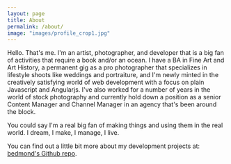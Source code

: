 ```yaml
---
layout: page
title: About
permalink: /about/
image: "images/profile_crop1.jpg"
---
```

Hello. That's me.  I'm an artist, photographer, and developer that is a big fan of activities that require a book and/or an ocean. I have a BA in Fine Art and Art History, a permanent gig as a pro photographer that specializes in lifestyle shoots like weddings and portraiture, and I'm newly minted in the creatively satisfying world of web development with a focus on plain Javascript and Angularjs.  I've also worked for a number of years in the world of stock photography and currently hold down a position as a senior Content Manager and Channel Manager in an agency that's been around the block.

You could say I'm a real big fan of making things and using them in the real world. I dream, I make, I manage, I live.

You can find out a little bit more about my development projects at:  [bedmond's Github repo][bedmond-gh]. 

[bedmond-gh]: https://github.com/bedmond
